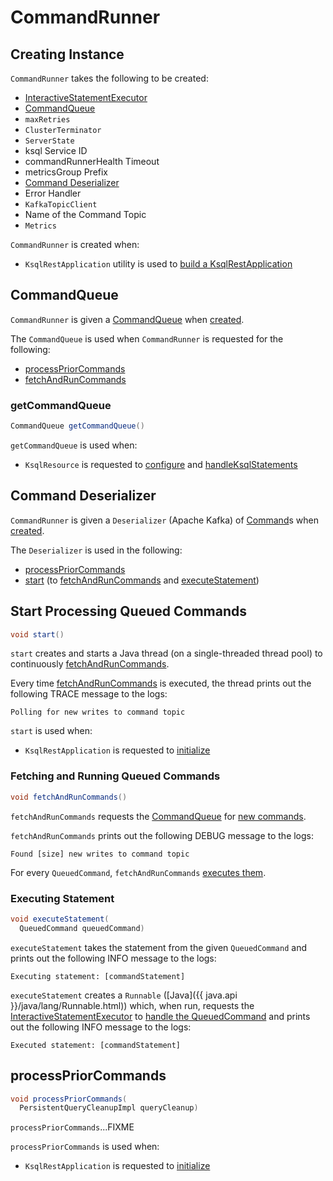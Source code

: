 # CommandRunner

## Creating Instance

`CommandRunner` takes the following to be created:

* <span id="statementExecutor"> [InteractiveStatementExecutor](InteractiveStatementExecutor.md)
* [CommandQueue](#commandStore)
* <span id="maxRetries"> `maxRetries`
* <span id="clusterTerminator"> `ClusterTerminator`
* <span id="serverState"> `ServerState`
* <span id="ksqlServiceId"> ksql Service ID
* <span id="commandRunnerHealthTimeout"> commandRunnerHealth Timeout
* <span id="metricsGroupPrefix"> metricsGroup Prefix
* [Command Deserializer](#commandDeserializer)
* <span id="errorHandler"> Error Handler
* <span id="kafkaTopicClient"> `KafkaTopicClient`
* <span id="commandTopicName"> Name of the Command Topic
* <span id="metrics"> `Metrics`

`CommandRunner` is created when:

* `KsqlRestApplication` utility is used to [build a KsqlRestApplication](KsqlRestApplication.md#buildApplication-commandRunner)

## <span id="commandStore"> CommandQueue

`CommandRunner` is given a [CommandQueue](CommandQueue.md) when [created](#creating-instance).

The `CommandQueue` is used when `CommandRunner` is requested for the following:

* [processPriorCommands](#processPriorCommands)
* [fetchAndRunCommands](#fetchAndRunCommands)

### <span id="getCommandQueue"> getCommandQueue

```java
CommandQueue getCommandQueue()
```

`getCommandQueue` is used when:

* `KsqlResource` is requested to [configure](KsqlResource.md#configure) and [handleKsqlStatements](KsqlResource.md#handleKsqlStatements)

## <span id="commandDeserializer"> Command Deserializer

`CommandRunner` is given a `Deserializer` (Apache Kafka) of [Command](Command.md)s when [created](#creating-instance).

The `Deserializer` is used in the following:

* [processPriorCommands](#processPriorCommands)
* [start](#start) (to [fetchAndRunCommands](#fetchAndRunCommands) and [executeStatement](#executeStatement))

## <span id="start"> Start Processing Queued Commands

```java
void start()
```

`start` creates and starts a Java thread (on a single-threaded thread pool) to continuously [fetchAndRunCommands](#fetchAndRunCommands).

Every time [fetchAndRunCommands](#fetchAndRunCommands) is executed, the thread prints out the following TRACE message to the logs:

```text
Polling for new writes to command topic
```

`start` is used when:

* `KsqlRestApplication` is requested to [initialize](KsqlRestApplication.md#initialize)

### <span id="fetchAndRunCommands"> Fetching and Running Queued Commands

```java
void fetchAndRunCommands()
```

`fetchAndRunCommands` requests the [CommandQueue](#commandStore) for [new commands](CommandQueue.md#getNewCommands).

`fetchAndRunCommands` prints out the following DEBUG message to the logs:

```text
Found [size] new writes to command topic
```

For every `QueuedCommand`, `fetchAndRunCommands` [executes them](#executeStatement).

### <span id="executeStatement"> Executing Statement

```java
void executeStatement(
  QueuedCommand queuedCommand)
```

`executeStatement` takes the statement from the given `QueuedCommand` and prints out the following INFO message to the logs:

```text
Executing statement: [commandStatement]
```

`executeStatement` creates a `Runnable` ([Java]({{ java.api }}/java/lang/Runnable.html)) which, when run, requests the [InteractiveStatementExecutor](#statementExecutor) to [handle the QueuedCommand](InteractiveStatementExecutor.md#handleStatement) and prints out the following INFO message to the logs:

```text
Executed statement: [commandStatement]
```

## <span id="processPriorCommands"> processPriorCommands

```java
void processPriorCommands(
  PersistentQueryCleanupImpl queryCleanup)
```

`processPriorCommands`...FIXME

`processPriorCommands` is used when:

* `KsqlRestApplication` is requested to [initialize](KsqlRestApplication.md#initialize)
